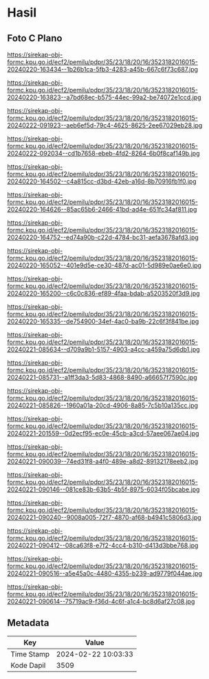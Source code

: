 # Hasil

## Foto C Plano

https://sirekap-obj-formc.kpu.go.id/ecf2/pemilu/pdpr/35/23/18/20/16/3523182016015-20240220-163434--1b26b1ca-5fb3-4283-a45b-667c6f73c687.jpg

https://sirekap-obj-formc.kpu.go.id/ecf2/pemilu/pdpr/35/23/18/20/16/3523182016015-20240220-163823--a7bd68ec-b575-44ec-99a2-be74072e1ccd.jpg

https://sirekap-obj-formc.kpu.go.id/ecf2/pemilu/pdpr/35/23/18/20/16/3523182016015-20240222-091923--aeb6ef5d-79c4-4625-8625-2ee67029eb28.jpg

https://sirekap-obj-formc.kpu.go.id/ecf2/pemilu/pdpr/35/23/18/20/16/3523182016015-20240222-092034--cd1b7658-ebeb-4fd2-8264-6b0f8caf149b.jpg

https://sirekap-obj-formc.kpu.go.id/ecf2/pemilu/pdpr/35/23/18/20/16/3523182016015-20240220-164502--c4a815cc-d3bd-42eb-a16d-8b70916fb1f0.jpg

https://sirekap-obj-formc.kpu.go.id/ecf2/pemilu/pdpr/35/23/18/20/16/3523182016015-20240220-164626--85ac65b6-2466-41bd-ad4e-651fc34af811.jpg

https://sirekap-obj-formc.kpu.go.id/ecf2/pemilu/pdpr/35/23/18/20/16/3523182016015-20240220-164752--ed74a90b-c22d-4784-bc31-aefa3678afd3.jpg

https://sirekap-obj-formc.kpu.go.id/ecf2/pemilu/pdpr/35/23/18/20/16/3523182016015-20240220-165052--401e9d5e-ce30-487d-ac01-5d989e0ae6e0.jpg

https://sirekap-obj-formc.kpu.go.id/ecf2/pemilu/pdpr/35/23/18/20/16/3523182016015-20240220-165200--c6c0c836-ef89-4faa-bdab-a5203520f3d9.jpg

https://sirekap-obj-formc.kpu.go.id/ecf2/pemilu/pdpr/35/23/18/20/16/3523182016015-20240220-165335--de754900-34ef-4ac0-ba9b-22c6f3f841be.jpg

https://sirekap-obj-formc.kpu.go.id/ecf2/pemilu/pdpr/35/23/18/20/16/3523182016015-20240221-085634--d709a9b1-5157-4903-a4cc-a459a75d6db1.jpg

https://sirekap-obj-formc.kpu.go.id/ecf2/pemilu/pdpr/35/23/18/20/16/3523182016015-20240221-085731--a1ff3da3-5d83-4868-8490-a66657f7590c.jpg

https://sirekap-obj-formc.kpu.go.id/ecf2/pemilu/pdpr/35/23/18/20/16/3523182016015-20240221-085826--1960a01a-20cd-4906-8a85-7c5b10a135cc.jpg

https://sirekap-obj-formc.kpu.go.id/ecf2/pemilu/pdpr/35/23/18/20/16/3523182016015-20240221-201559--0d2ecf95-ec0e-45cb-a3cd-57aee067ae04.jpg

https://sirekap-obj-formc.kpu.go.id/ecf2/pemilu/pdpr/35/23/18/20/16/3523182016015-20240221-090039--74ed31f8-a4f0-489e-a8d2-89132178eeb2.jpg

https://sirekap-obj-formc.kpu.go.id/ecf2/pemilu/pdpr/35/23/18/20/16/3523182016015-20240221-090146--081ce83b-63b5-4b5f-8975-6034f05bcabe.jpg

https://sirekap-obj-formc.kpu.go.id/ecf2/pemilu/pdpr/35/23/18/20/16/3523182016015-20240221-090240--9008a005-72f7-4870-af68-b4941c5806d3.jpg

https://sirekap-obj-formc.kpu.go.id/ecf2/pemilu/pdpr/35/23/18/20/16/3523182016015-20240221-090412--08ca63f8-e7f2-4cc4-b310-d413d3bbe768.jpg

https://sirekap-obj-formc.kpu.go.id/ecf2/pemilu/pdpr/35/23/18/20/16/3523182016015-20240221-090516--a5e45a0c-4480-4355-b239-ad9779f044ae.jpg

https://sirekap-obj-formc.kpu.go.id/ecf2/pemilu/pdpr/35/23/18/20/16/3523182016015-20240221-090614--75719ac9-f36d-4c6f-a1c4-bc8d6af27c08.jpg


## Metadata

| Key        | Value               |
| ---------- | ------------------- |
| Time Stamp | 2024-02-22 10:03:33 |
| Kode Dapil | 3509                |



